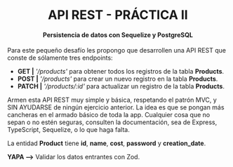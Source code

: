 <h1 align="center"> API REST - PRÁCTICA II </h1>
<h4 align="center"> Persistencia de datos con Sequelize y PostgreSQL </h4>

Para este pequeño desafío les propongo que desarrollen una API REST que conste de sólamente tres endpoints:

-   **GET |** _'/products'_ para obtener todos los registros de la tabla **Products**.
-   **POST |** _'/products'_ para crear un nuevo registro en la tabla **Products**.
-   **PATCH |** _'/products/:id'_ para actualizar un registro de la tabla **Products**.

Armen esta API REST muy simple y básica, respetando el patrón MVC, y SIN AYUDARSE de ningún ejercicio anterior.
La idea es que se pongan más cancheras en el armado básico de toda la app. Cualquier cosa que no sepan o no estén seguras, consulten la documentación, sea de Express, TypeScript, Sequelize, o lo que haga falta.

La entidad **Product** tiene **id**, **name**, **cost**, **password** y **creation_date**.

**YAPA -->** Validar los datos entrantes con Zod.
